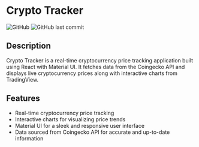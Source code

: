 # Crypto Tracker

![GitHub](https://img.shields.io/github/license/your-username/your-repo-name)
![GitHub last commit](https://img.shields.io/github/last-commit/your-username/your-repo-name)

## Description

Crypto Tracker is a real-time cryptocurrency price tracking application built using React with Material UI. It fetches data from the Coingecko API and displays live cryptocurrency prices along with interactive charts from TradingView.

## Features

- Real-time cryptocurrency price tracking
- Interactive charts for visualizing price trends
- Material UI for a sleek and responsive user interface
- Data sourced from Coingecko API for accurate and up-to-date information
